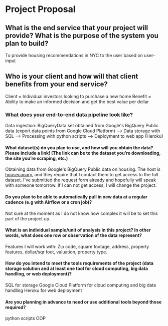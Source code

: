 # Project Proposal

## What is the end service that your project will provide? What is the purpose of the system you plan to build?

To provide housing recommendations in NYC to the user based on user-input 

## Who is your client and how will that client benefits from your end service?

Client = Individual investors looking to purchase a new home
Benefit = Ability to make an informed decision and get the best value per dollar

### What does your end-to-end data pipeline look like? 

Data ingestion: BigQueryData set obtained from Google's BigQuery Public data (export data points from Google Cloud Platform) --> Data storage with SQL --> Processing with python scripts  --> Deployment to web app (Heroku) 

#### What dataset(s) do you plan to use, and how will you obtain the data? Please include a link! (The link can be to the dataset you’re downloading, the site you’re scraping, etc.)

Obtaining data from Google's BigQuery Public data on housing. The host is [housecanary](https://www.housecanary.com/contact-us/), and they require that I contact them to get access to the full dataset. I've submitted the request form already and hopefully will speak with someone tomorrow. If I can not get access, I will change the project. 

#### Do you plan to be able to automatically pull in new data at a regular cadence (e.g with Airflow or a cron job)?

Not sure at the moment as I do not know how complex it will be to set this part of the project up. 

#### What is an individual sample/unit of analysis in this project? In other words, what does one row or observation of the data represent? 

Features I will work with: Zip code, square footage, address, property features, dollar/sqr foot, valuation, property type. 

#### How do you intend to meet the tools requirements of the project (data storage solution and at least one tool for cloud computing, big data handling, or web deployment)?

SQL for storage 
Google Cloud Platform for cloud computing and big data handling
Heroku for web deployment

#### Are you planning in advance to need or use additional tools beyond those required?
python scripts
OOP
